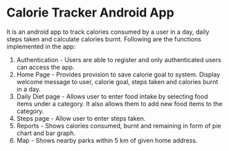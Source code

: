 # Calorie Tracker Android App

It is an android app to track calories consumed by a user in a day, daily steps taken and calculate calories burnt. Following are the 
functions implemented in the app:

1. Authentication - Users are able to register and only authenticated users can access the app.
2. Home Page - Provides provision to save calorie goal to system. Display welcome message to user, calorie goal, steps taken and calories burnt in a day.
3. Daily Diet page - Allows user to enter food intake by selecting food items under a category. It also allows them to add new food items to the category.
4. Steps page - Allow user to enter steps taken.
5. Reports - Shows calories consumed, burnt and remaining in form of pie chart and bar graph.
6. Map - Shows nearby parks within 5 km of given home address.
